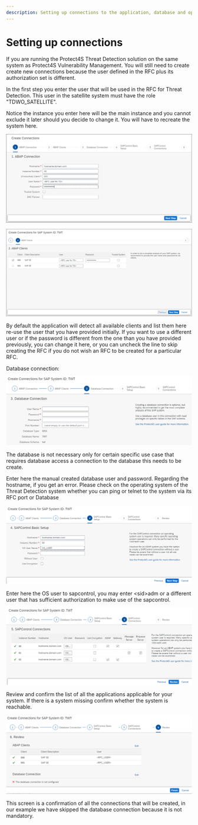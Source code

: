 ```yaml
---
description: Setting up connections to the application, database and operating system
---
```


# Setting up connections

If you are running the Protect4S Threat Detection solution on the same system as Protect4S Vulnerability Management. You will still need to create create new connections because the user defined in the RFC plus its authorization set is different.



In the first step you enter the user that will be used in the RFC for Threat Detection. This user in the satellite system must have the role "TDWO\_SATELLITE".

Notice the instance you enter here will be the main instance and you cannot exclude it later should you decide to change it. You will have to recreate the system here.&#x20;

![Creating ABAP connection](<../../../../.gitbook/assets/image (44).png>)

![Creating RFCs in the back-end system](<../../../../.gitbook/assets/image (25).png>)

By default the application will detect all available clients and list them here re-use the user that you have provided initially. If you want to use a different user or if the password is different from the one than you have provided previously, you can change it here, or you can uncheck the line to skip creating the RFC if you do not wish an RFC to be created for a particular RFC.



Database connection:

![Setting up database connection](<../../../../.gitbook/assets/image (12).png>)

The database is not necessary only for certain specific use case that requires database access a connection to the database this needs to be create.

Enter here the manual created database user and password. Regarding the hostname, if you get an error. Please check on the operating system of the Threat Detection system whether you can ping or telnet to the system via its RFC port or Database

![Connecting to the operating system of the satellite system](<../../../../.gitbook/assets/image (45).png>)



Enter here the OS user to sapcontrol, you may enter \<sid>adm or a different user that has sufficient authorization to make use of the sapcontrol.

![Overview of all the instances where sapcontrol will be used](<../../../../.gitbook/assets/image (22).png>)

Review and confirm the list of all the applications applicable for your system. If there is a system missing confirm whether the system is reachable.



![Total overview of the to be created RFCs.](<../../../../.gitbook/assets/image (62).png>)

This screen is a confirmation of all the connections that will be created, in our example we have skipped the database connection because it is not mandatory.
